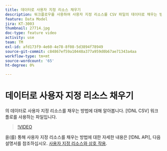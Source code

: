 ```yaml
---
title: 데이터로 사용자 지정 리소스 채우기
description: 워크플로우를 사용하여 사용자 지정 리소스를 CSV 파일의 데이터로 채우는 방법을 알아봅니다.
feature: Data Model
jira: KT-3003
thumbnail: 27714.jpg
doc-type: feature video
activity: use
team: TM
exl-id: afd173f9-4e60-4e78-8f08-5d3894f78949
source-git-commit: c84867ef59a10448a377a959d0b67ae71343a4aa
workflow-type: tm+mt
source-wordcount: '65'
ht-degree: 0%

---
```


# 데이터로 사용자 지정 리소스 채우기

의 데이터로 사용자 지정 리소스를 채우는 방법에 대해 알아봅니다. [!DNL CSV] 워크플로를 사용하는 파일입니다.

>[!VIDEO](https://video.tv.adobe.com/v/27714?quality=9)

을(를) 통해 사용자 지정 리소스를 채우는 방법에 대한 자세한 내용은 [!DNL API], 다음 설명서를 참조하십시오. [사용자 지정 리소스와 상호 작용](https://experienceleague.adobe.com/docs/campaign-standard/using/working-with-apis/interacting-with-custom-resources.html).
